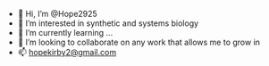 - 👋 Hi, I’m @Hope2925
- 👀 I’m interested in synthetic and systems biology 
- 🌱 I’m currently learning ...
- 💞️ I’m looking to collaborate on any work that allows me to grow in 
- 📫 hopekirby2@gmail.com

<!---
Hope2925/Hope2925 is a ✨ special ✨ repository because its `README.md` (this file) appears on your GitHub profile.
You can click the Preview link to take a look at your changes.
--->
